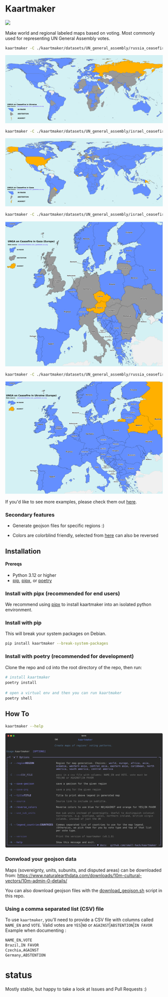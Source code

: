 # Kaartmaker
<a href="https://github.com/small-hack/kaartmaker/releases">
  <img src="https://img.shields.io/github/v/release/small-hack/kaartmaker?style=plastic&labelColor=484848&color=3CA324&logo=GitHub&logoColor=white">
</a>

Make world and regional labeled maps based on voting. Most commonly used for representing UN General Assembly votes.

```bash
kaartmaker -C ./kaartmaker/datasets/UN_general_assembly/russia_ceasefire/world_ukraine_votes.csv -t "UNGA vote on ceasefire in Ukraine" -s "gadebate.un.org"
```
![Map of world Ukraine votes](./examples/world_UNGA_on_Ceasefire_in_Ukraine.png)

```bash
kaartmaker -C ./kaartmaker/datasets/UN_general_assembly/israel_ceasefire/world_palestine_votes.csv -t "UNGA on Ceasefire in Gaza" -s "gadebate.un.org" -r world
```
![Map of world Gaza votes](./examples/world_UNGA_on_Ceasefire_in_Gaza.png)

```bash
kaartmaker -C ./kaartmaker/datasets/UN_general_assembly/israel_ceasefire/world_palestine_votes.csv -t "UNGA on Ceasefire in Gaza" -s "gadebate.un.org" -r europe
```
![Map of Europe Gaza votes](./examples/europe_UNGA_on_Ceasefire_in_Gaza.png)

```bash
kaartmaker -C ./kaartmaker/datasets/UN_general_assembly/russia_ceasefire/world_ukraine_votes.csv -t "UNGA vote on ceasefire in Ukraine" -s "gadebate.un.org" -r europe
```

![Map of Europe Ukraine votes](./examples/europe_UNGA_on_Ceasefire_in_Ukraine.png)

If you'd like to see more examples, please check them out [here](./examples/README.md).


### Secondary features

- Generate geojson files for specific regions :)

- Colors are colorblind friendly, selected from [here](https://davidmathlogic.com/colorblind) can also be reversed


## Installation

#### Prereqs
- Python 3.12 or higher
- [pip], [pipx], or [poetry]

### Install with pipx (recommended for end users)

We recommend using [pipx] to install kaartmaker into an isolated python environment. 

### Install with pip
This will break your system packages on Debian.

```bash
pip install kaartmaker --break-system-packages
```

### Install with poetry (recommended for development)

Clone the repo and cd into the root directory of the repo, then run:

```bash
# install kaartmaker
poetry install

# open a virtual env and then you can run kaartmaker
poetry shell
```

## How To

```bash
kaartmaker --help
```
![SVG showing the full help text when you run kaartmaker --help](./examples/help_text.svg)


### Donwload your geojson data

Maps (sovereignty, units, subunits, and disputed areas) can be downloaded from:
https://www.naturalearthdata.com/downloads/10m-cultural-vectors/10m-admin-0-details/

You can also download geojson files with the [download_geojson.sh](./download_geojson.sh) script in this repo.


### Using a comma separated list (CSV) file

To use `kaartmaker`, you'll need to provide a CSV file with columns called `NAME_EN` and `VOTE`. Valid votes are `YES`|`NO` or `AGAINST`|`ABSTENTION`|`IN FAVOR` Example when documenting :

```csv
NAME_EN,VOTE
Brazil,IN FAVOR
Czechia,AGAINST
Germany,ABSTENTION
```


# status
Mostly stable, but happy to take a look at Issues and Pull Requests :)


<!--- ref links -->
[pipx]: https://github.com/pypa/pipx "pipx is a python installer that uses virtual environments"
[pip]: https://pip.pypa.io/en/stable/installation/ "default installer for python"
[poetry]: https://python-poetry.org/docs/#installation "development tool for python installations in virtual envs"
